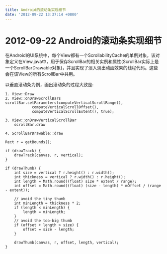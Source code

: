 ```yaml
---
title: Android的滚动条实现细节
date: '2012-09-22 13:37:14 +0800'
---
```


# 2012-09-22  Android的滚动条实现细节

在Android的UI系统中，每个View都有一个ScrollabilityCache的单例对象。该对象定义在View.java中，用于保存ScrollBar的相关实例和属性\(ScrollBar实际上是一个ScrollBarDrawable对象\)，并且实现了淡入淡出动画效果的线程代码。这些会在该View的所有ScrollBar中共用。

以垂直滚动条为例，画出滚动条的过程大致是:

```text
1. View::Draw
2. View::onDrawScrollBars
scrollBar.setParameters(computeVerticalScrollRange(),
            computeVerticalScrollOffset(),
            computeVerticalScrollExtent(), true);

3. View::onDrawVerticalScrollBar
    scrollBar.draw

4. ScrollBarDrawable::draw

Rect r = getBounds();

if (drawTrack) {
    drawTrack(canvas, r, vertical);
}

if (drawThumb) {
    int size = vertical ? r.height() : r.width();
    int thickness = vertical ? r.width() : r.height();
    int length = Math.round((float) size * extent / range);
    int offset = Math.round((float) (size - length) * mOffset / (range - extent));

    // avoid the tiny thumb
    int minLength = thickness * 2;
    if (length < minLength) {
        length = minLength;
    }
    // avoid the too-big thumb
    if (offset + length > size) {
        offset = size - length;
    }

    drawThumb(canvas, r, offset, length, vertical);
}
```

